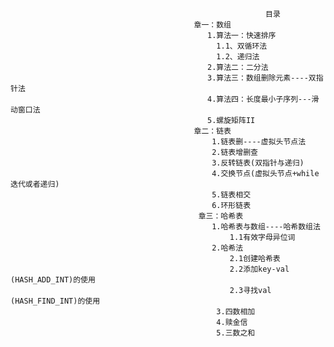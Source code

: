 


                                                             目录
                                             章一：数组
                                                1.算法一：快速排序
                                                  1.1、双循环法
                                                  1.2、递归法
                                                2.算法二：二分法
                                                3.算法三：数组删除元素----双指针法
                                                4.算法四：长度最小子序列---滑动窗口法
                                                5.螺旋矩阵II
                                             章二：链表
                                                 1.链表删----虚拟头节点法
                                                 2.链表增删查
                                                 3.反转链表(双指针与递归)
                                                 4.交换节点(虚拟头节点+while迭代或者递归)
                                                 5.链表相交
                                                 6.环形链表
                                              章三：哈希表
                                                 1.哈希表与数组----哈希数组法
                                                     1.1有效字母异位词
                                                 2.哈希法
                                                     2.1创建哈希表
                                                     2.2添加key-val (HASH_ADD_INT)的使用
                                                     2.3寻找val (HASH_FIND_INT)的使用
                                                  3.四数相加
                                                  4.赎金信
                                                  5.三数之和
